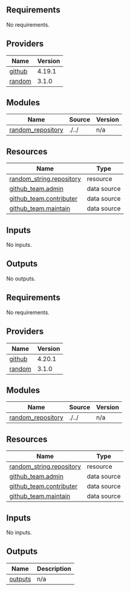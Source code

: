 ## Requirements

No requirements.

## Providers

| Name | Version |
|------|---------|
| <a name="provider_github"></a> [github](#provider\_github) | 4.19.1 |
| <a name="provider_random"></a> [random](#provider\_random) | 3.1.0 |

## Modules

| Name | Source | Version |
|------|--------|---------|
| <a name="module_random_repository"></a> [random\_repository](#module\_random\_repository) | ./../ | n/a |

## Resources

| Name | Type |
|------|------|
| [random_string.repository](https://registry.terraform.io/providers/hashicorp/random/latest/docs/resources/string) | resource |
| [github_team.admin](https://registry.terraform.io/providers/integrations/github/latest/docs/data-sources/team) | data source |
| [github_team.contributer](https://registry.terraform.io/providers/integrations/github/latest/docs/data-sources/team) | data source |
| [github_team.maintain](https://registry.terraform.io/providers/integrations/github/latest/docs/data-sources/team) | data source |

## Inputs

No inputs.

## Outputs

No outputs.
<!-- BEGINNING OF PRE-COMMIT-TERRAFORM DOCS HOOK -->
## Requirements

No requirements.

## Providers

| Name | Version |
|------|---------|
| <a name="provider_github"></a> [github](#provider\_github) | 4.20.1 |
| <a name="provider_random"></a> [random](#provider\_random) | 3.1.0 |

## Modules

| Name | Source | Version |
|------|--------|---------|
| <a name="module_random_repository"></a> [random\_repository](#module\_random\_repository) | ./../ | n/a |

## Resources

| Name | Type |
|------|------|
| [random_string.repository](https://registry.terraform.io/providers/hashicorp/random/latest/docs/resources/string) | resource |
| [github_team.admin](https://registry.terraform.io/providers/integrations/github/latest/docs/data-sources/team) | data source |
| [github_team.contributer](https://registry.terraform.io/providers/integrations/github/latest/docs/data-sources/team) | data source |
| [github_team.maintain](https://registry.terraform.io/providers/integrations/github/latest/docs/data-sources/team) | data source |

## Inputs

No inputs.

## Outputs

| Name | Description |
|------|-------------|
| <a name="output_outputs"></a> [outputs](#output\_outputs) | n/a |
<!-- END OF PRE-COMMIT-TERRAFORM DOCS HOOK -->
